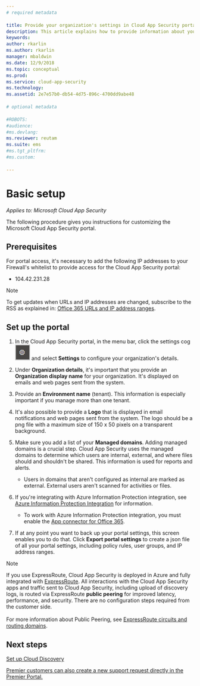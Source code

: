```yaml
---
# required metadata

title: Provide your organization's settings in Cloud App Security portal for best results | Microsoft Docs
description: This article explains how to provide information about your organization in Cloud App Security.
keywords:
author: rkarlin
ms.author: rkarlin
manager: mbaldwin
ms.date: 12/9/2018
ms.topic: conceptual
ms.prod:
ms.service: cloud-app-security
ms.technology:
ms.assetid: 2e7e57b0-db54-4d75-896c-4700dd9abe48

# optional metadata

#ROBOTS:
#audience:
#ms.devlang:
ms.reviewer: reutam
ms.suite: ems
#ms.tgt_pltfrm:
#ms.custom:

---
```

# Basic setup

*Applies to: Microsoft Cloud App Security*

The following procedure gives you instructions for customizing the Microsoft Cloud App Security portal.

## Prerequisites 
For portal access, it's necessary to add the following IP addresses to your Firewall's whitelist to provide access for the Cloud App Security portal:  
  
- 104.42.231.28  
  
> [!NOTE]  
>  To get updates when URLs and IP addresses are changed, subscribe to the RSS as explained in: [Office 365 URLs and IP address ranges](https://support.office.com/article/Office-365-URLs-and-IP-address-ranges-8548a211-3fe7-47cb-abb1-355ea5aa88a2).  
  
## Set up the portal  
  
1. In the Cloud App Security portal, in the menu bar, click the settings cog ![settings icon](./media/settings-icon.png "settings icon") and select **Settings** to configure your organization's details.     

2. Under **Organization details**, it's important that you provide an **Organization display name** for your organization. It's displayed on emails and web pages sent from the system.  
  
3. Provide an **Environment name** (tenant). This information is especially important if you manage more than one tenant.  
  
4. It's also possible to provide a **Logo** that is displayed in email notifications and web pages sent from the system. The logo should be a png file with a maximum size of 150 x 50 pixels on a transparent background.  

5. Make sure you add a list of your **Managed domains**. Adding managed domains is a crucial step. Cloud App Security uses the managed domains to determine which users are internal, external, and where files should and shouldn't be shared. This information is used for reports and alerts.  
   
    - Users in domains that aren't configured as internal are marked as external. External users aren't scanned for activities or files.

6. If you're integrating with Azure Information Protection integration, see [Azure Information Protection Integration](azip-integration.md) for information. 

    - To work with Azure Information Protection integration, you must enable the [App connector for Office 365](connect-office-365-to-microsoft-cloud-app-security.md).
  
7. If at any point you want to back up your portal settings, this screen enables you to do that. Click **Export portal settings** to create a json file of all your portal settings, including policy rules, user groups, and IP address ranges.  
  
   
> [!NOTE] 
> If you use ExpressRoute, Cloud App Security is deployed in Azure and fully integrated with [ExpressRoute](https://azure.microsoft.com/documentation/articles/expressroute-introduction/). All interactions with the Cloud App Security apps and traffic sent to Cloud App Security, including upload of discovery logs, is routed via ExpressRoute **public peering** for improved latency, performance, and security. There are no configuration steps required from the customer side. <br></br>For more information about  Public Peering, see [ExpressRoute circuits and routing domains](https://azure.microsoft.com/documentation/articles/expressroute-circuit-peerings/).  
    
## Next steps  
[Set up Cloud Discovery](set-up-cloud-discovery.md)   

[Premier customers can also create a new support request directly in the Premier Portal.](https://premier.microsoft.com/)  
  
  